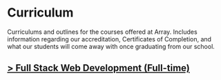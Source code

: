 # Curriculum
Curriculums and outlines for the courses offered at Array. Includes information regarding our accreditation, Certificates of Completion, and what our students will come away with once graduating from our school.

## [> Full Stack Web Development (Full-time)](https://goo.gl/drtk8e)
